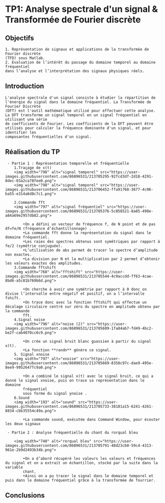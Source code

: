 # TP1: Analyse spectrale d'un signal & Transformée de Fourier discrète
## Objectifs 
	1. Représentation de signaux et applications de la transformée de Fourier discrète
	(TFD) sous Matlab. 
	2. Evaluation de l’intérêt du passage du domaine temporel au domaine fréquentiel 
	dans l’analyse et l’interprétation des signaux physiques réels.
	
## Introduction
	L'analyse spectrale d'un signal consiste à étudier la répartition de l'énergie du signal dans le domaine fréquentiel. La Transformée de Fourier Discrète
	(DFT) est l'outil mathématique utilisé pour effectuer cette analyse. La DFT transforme un signal temporel en un signal fréquentiel en utilisant une série 
	de coefficients de Fourier. Les coefficients de la DFT peuvent être utilisés pour calculer la fréquence dominante d'un signal, et pour identifier les 	
	composantes fréquentielles d'un signal.

## Réalisation du TP
	 - Partie 1 : Représentation temporelle et fréquentielle
		1.Traçage de x(t)
		<img width="798" alt="signal temporel" src="https://user-images.githubusercontent.com/86896531/213705295-92fcd3df-2d18-4291-8dec-03a2ca78fee0.png">
		<img width="798" alt="signal temporel" src="https://user-images.githubusercontent.com/86896531/213706452-ffa91768-3677-4c06-ba55-e314a6d8c7c1.png">

		2.Commande fft
		<img width="797" alt="signal fréquentiel" src="https://user-images.githubusercontent.com/86896531/213705376-5c858521-8a85-498e-a84a69e2957db82.png">
		
			•On a défini un vecteur de fréquence f, de N point et de pas df=fe/N (fréquence d’échantillonnage) .
			•La commande fft donne la représentation du signal dans le domaine fréquentiel.
			•Les raies des spectres obtenus sont symétriques par rapport à fe/2 (symétrie conjuguée).
			•L’utilisation de abs permet de tracer le spectre d’amplitude non exactes.
			•La division par N et la multiplication par 2 permet d’obtenir les valeurs exactes des amplitudes.
		3.Commande fftshift
		<img width="768" alt="fftshift" src="https://user-images.githubusercontent.com/86896531/213705544-4c9accdd-ff63-4cae-8bd6-a5c81b769b6d.png">

			•On cherche à avoir une symétrie par rapport à 0 donc on divise l’intervalle entre négatif et positif, on a l’intervalle fshift.
			•On trace donc avec la fonction fftshift qui effectue un décalage circulaire centré sur zéro du spectre en amplitude obtenu par la commande
			fft.
		4.Signal noise
		<img width="796" alt="noise (2)" src="https://user-images.githubusercontent.com/86896531/213705609-1fa84ab7-fd49-4bc2-be2f-cab4070cc6c9.png">
		
			•On crée un signal bruit blanc guassien à partir du signal x(t).
			•La fonction **randn** génère ce signal.
		5. Signal xnoise
		<img width="797" alt="xnoise" src="https://user-images.githubusercontent.com/86896531/213705669-8358c97c-dae9-495e-8ee9-9952647fc9a0.png">
		
			•On a combiné le signal x(t) avec le signal bruit, ce qui a donné le signal xnoise, puis on trace sa représentation dans le domaine 	
			fréquentiel 
			sous forme du signal ynoise .
		6.Sound
		<img width="193" alt="sound" src="https://user-images.githubusercontent.com/86896531/213705733-38181a15-6241-4261-8834-cbb35554c49a.png">

			•La commande sound, exécutée dans Command Window, pour écouter les deux signaux

	 - Partie 2 : Analyse fréquentielle du chant du rorqual bleu
	 
		<img width="740" alt="rorqual bleu" src="https://user-images.githubusercontent.com/86896531/213705791-48d23cb0-59c4-4313-961e-2b9d2493b34b.png">
		
			•On a d’abord récupéré les valeurs les valeurs et fréquences du signal et on a extrait un échantillon, stocké par la suite dans la variable
			chant. 
			•Ainsi on a pu tracer le signal dans le domaine temporel et puis dans le domaine fréquentiel grâce à la transformée de fourrier.	 

## Conclusions
